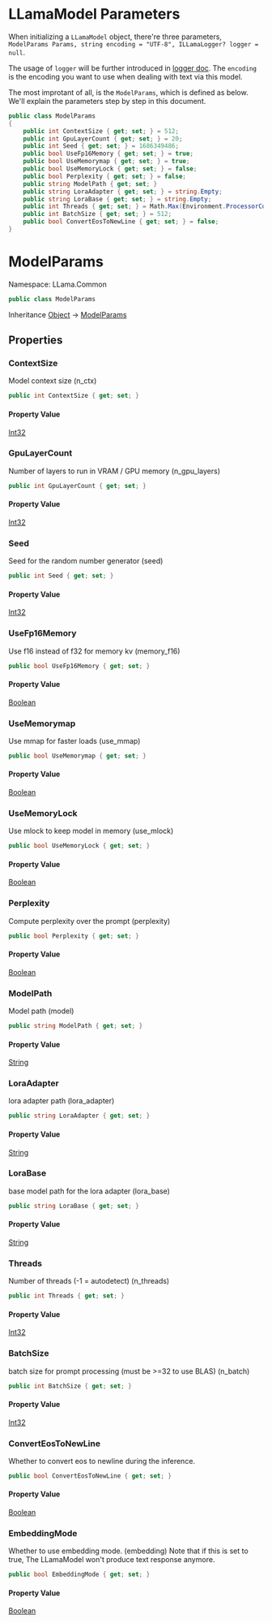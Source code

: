 # LLamaModel Parameters

When initializing a `LLamaModel` object, there're three parameters, `ModelParams Params, string encoding = "UTF-8", ILLamaLogger? logger = null`.

The usage of `logger` will be further introduced in [logger doc](../More/log.md). The `encoding` is the encoding you want to use when dealing with text via this model.

The most improtant of all, is the `ModelParams`, which is defined as below. We'll explain the parameters step by step in this document.

```cs
public class ModelParams
{
    public int ContextSize { get; set; } = 512;
    public int GpuLayerCount { get; set; } = 20;
    public int Seed { get; set; } = 1686349486;
    public bool UseFp16Memory { get; set; } = true;
    public bool UseMemorymap { get; set; } = true;
    public bool UseMemoryLock { get; set; } = false;
    public bool Perplexity { get; set; } = false;
    public string ModelPath { get; set; }
    public string LoraAdapter { get; set; } = string.Empty;
    public string LoraBase { get; set; } = string.Empty;
    public int Threads { get; set; } = Math.Max(Environment.ProcessorCount / 2, 1);
    public int BatchSize { get; set; } = 512;
    public bool ConvertEosToNewLine { get; set; } = false;
}
```


# ModelParams

Namespace: LLama.Common

```csharp
public class ModelParams
```

Inheritance [Object](https://docs.microsoft.com/en-us/dotnet/api/system.object) → [ModelParams]()

## Properties

### **ContextSize**

Model context size (n_ctx)

```csharp
public int ContextSize { get; set; }
```

#### Property Value

[Int32](https://docs.microsoft.com/en-us/dotnet/api/system.int32)<br>

### **GpuLayerCount**

Number of layers to run in VRAM / GPU memory (n_gpu_layers)

```csharp
public int GpuLayerCount { get; set; }
```

#### Property Value

[Int32](https://docs.microsoft.com/en-us/dotnet/api/system.int32)<br>

### **Seed**

Seed for the random number generator (seed)

```csharp
public int Seed { get; set; }
```

#### Property Value

[Int32](https://docs.microsoft.com/en-us/dotnet/api/system.int32)<br>

### **UseFp16Memory**

Use f16 instead of f32 for memory kv (memory_f16)

```csharp
public bool UseFp16Memory { get; set; }
```

#### Property Value

[Boolean](https://docs.microsoft.com/en-us/dotnet/api/system.boolean)<br>

### **UseMemorymap**

Use mmap for faster loads (use_mmap)

```csharp
public bool UseMemorymap { get; set; }
```

#### Property Value

[Boolean](https://docs.microsoft.com/en-us/dotnet/api/system.boolean)<br>

### **UseMemoryLock**

Use mlock to keep model in memory (use_mlock)

```csharp
public bool UseMemoryLock { get; set; }
```

#### Property Value

[Boolean](https://docs.microsoft.com/en-us/dotnet/api/system.boolean)<br>

### **Perplexity**

Compute perplexity over the prompt (perplexity)

```csharp
public bool Perplexity { get; set; }
```

#### Property Value

[Boolean](https://docs.microsoft.com/en-us/dotnet/api/system.boolean)<br>

### **ModelPath**

Model path (model)

```csharp
public string ModelPath { get; set; }
```

#### Property Value

[String](https://docs.microsoft.com/en-us/dotnet/api/system.string)<br>

### **LoraAdapter**

lora adapter path (lora_adapter)

```csharp
public string LoraAdapter { get; set; }
```

#### Property Value

[String](https://docs.microsoft.com/en-us/dotnet/api/system.string)<br>

### **LoraBase**

base model path for the lora adapter (lora_base)

```csharp
public string LoraBase { get; set; }
```

#### Property Value

[String](https://docs.microsoft.com/en-us/dotnet/api/system.string)<br>

### **Threads**

Number of threads (-1 = autodetect) (n_threads)

```csharp
public int Threads { get; set; }
```

#### Property Value

[Int32](https://docs.microsoft.com/en-us/dotnet/api/system.int32)<br>

### **BatchSize**

batch size for prompt processing (must be &gt;=32 to use BLAS) (n_batch)

```csharp
public int BatchSize { get; set; }
```

#### Property Value

[Int32](https://docs.microsoft.com/en-us/dotnet/api/system.int32)<br>

### **ConvertEosToNewLine**

Whether to convert eos to newline during the inference.

```csharp
public bool ConvertEosToNewLine { get; set; }
```

#### Property Value

[Boolean](https://docs.microsoft.com/en-us/dotnet/api/system.boolean)<br>

### **EmbeddingMode**

Whether to use embedding mode. (embedding) Note that if this is set to true, 
 The LLamaModel won't produce text response anymore.

```csharp
public bool EmbeddingMode { get; set; }
```

#### Property Value

[Boolean](https://docs.microsoft.com/en-us/dotnet/api/system.boolean)<br>
